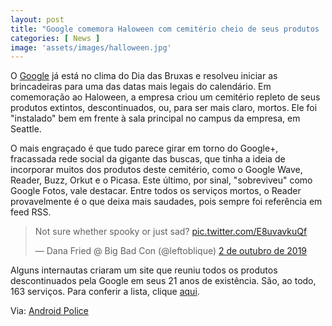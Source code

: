 ```yaml
---
layout: post
title: "Google comemora Haloween com cemitério cheio de seus produtos 'mortos'"
categories: [ News ]
image: 'assets/images/halloween.jpg'
---
```


O [Google](https://www.google.com.br/) já está no clima do Dia das Bruxas e resolveu iniciar as brincadeiras para uma das datas mais legais do calendário. Em comemoração ao Haloween, a empresa criou um cemitério repleto de seus produtos extintos, descontinuados, ou, para ser mais claro, mortos. Ele foi "instalado" bem em frente à sala principal no campus da empresa, em Seattle.

O mais engraçado é que tudo parece girar em torno do Google+, fracassada rede social da gigante das buscas, que tinha a ideia de incorporar muitos dos produtos deste cemitério, como o Google Wave, Reader, Buzz, Orkut e o Picasa. Este último, por sinal, "sobreviveu" como Google Fotos, vale destacar. Entre todos os serviços mortos, o Reader provavelmente é o que deixa mais saudades, pois sempre foi referência em feed RSS.

<script async src="https://pagead2.googlesyndication.com/pagead/js/adsbygoogle.js"></script>
<!-- Informat -->
<ins class="adsbygoogle"
     style="display:block"
     data-ad-client="ca-pub-2838251107855362"
     data-ad-slot="2327980059"
     data-ad-format="auto"
     data-full-width-responsive="true"></ins>
<script>
(adsbygoogle = window.adsbygoogle || []).push({});
</script> 

<blockquote class="twitter-tweet" data-lang="pt"><p lang="en" dir="ltr">Not sure whether spooky or just sad? <a href="https://t.co/E8uvavkuQf">pic.twitter.com/E8uvavkuQf</a></p>&mdash; Dana Fried @ Big Bad Con (@leftoblique) <a href="https://twitter.com/leftoblique/status/1179476277549400064?ref_src=twsrc%5Etfw">2 de outubro de 2019</a></blockquote>
<script async src="https://platform.twitter.com/widgets.js" charset="utf-8"></script>


Alguns internautas criaram um site que reuniu todos os produtos descontinuados pela Google em seus 21 anos de existência. São, ao todo, 163 serviços. Para conferir a lista, clique [aqui](https://gcemetery.co/).

Via: [Android Police](https://www.androidpolice.com/2019/10/04/google-seattle-halloween-cemetery/)


